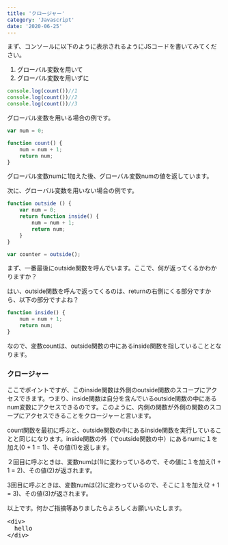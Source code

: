 ```yaml
---
title: 'クロージャー'
category: 'Javascript'
date: '2020-06-25'
---
```


まず、コンソールに以下のように表示されるようにJSコードを書いてみてください。
1. グローバル変数を用いて
1. グローバル変数を用いずに

```javascript
console.log(count())//1
console.log(count())//2
console.log(count())//3
```

グローバル変数を用いる場合の例です。
```javascript
var num = 0;

function count() {
    num = num + 1;
    return num;
}
```
グローバル変数numに1加えた後、グローバル変数numの値を返しています。

次に、グローバル変数を用いない場合の例です。
```javascript
function outside () {
    var num = 0;
    return function inside() {
        num = num + 1;
        return num;
    }
}

var counter = outside();
```
まず、一番最後にoutside関数を呼んでいます。ここで、何が返ってくるかわかりますか？

はい、outside関数を呼んで返ってくるのは、returnの右側にくる部分ですから、以下の部分ですよね？
```javascript
function inside() {
    num = num + 1;
    return num;
}
```
なので、変数countは、outside関数の中にあるinside関数を指していることとなります。

### クロージャー
ここでポイントですが、このinside関数は外側のoutside関数のスコープにアクセスできます。つまり、inside関数は自分を含んでいるoutside関数の中にあるnum変数にアクセスできるのです。このように、内側の関数が外側の関数のスコープにアクセスできることをクロージャーと言います。

count関数を最初に呼ぶと、outside関数の中にあるinside関数を実行していることと同じになります。inside関数の外（でoutside関数の中）にあるnumに１を加え(0 + 1 = 1)、その値(1)を返します。

２回目に呼ぶときは、変数numは(1)に変わっているので、その値に１を加え(1 + 1 = 2)、その値(2)が返されます。

3回目に呼ぶときは、変数numは(2)に変わっているので、そこに１を加え(2 + 1 = 3)、その値(3)が返されます。

以上です。何かご指摘等ありましたらよろしくお願いいたします。

<div class="codepen" data-height="265" data-theme-id="light" data-default-tab="html,result" data-user="tadapon" data-slug-hash="YzwxQXp" data-prefill='{"tags":[],"scripts":[],"stylesheets":[]}'>
  <pre data-lang="html">&lt;div>
  hello
&lt;/div></pre></div>
<script async src="https://static.codepen.io/assets/embed/ei.js"></script>

